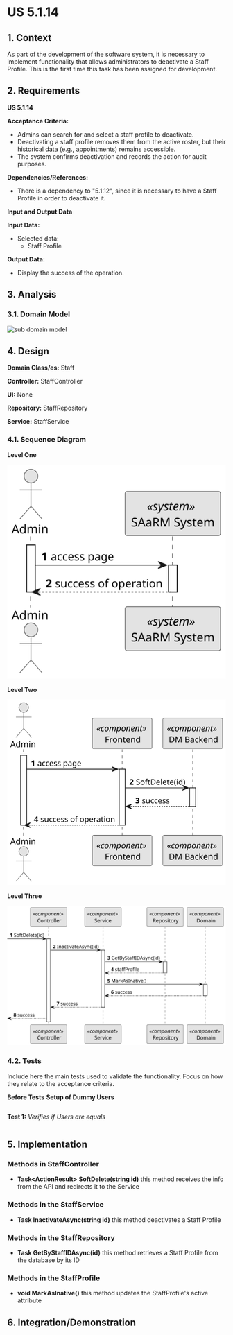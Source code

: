 # US 5.1.14


## 1. Context

As part of the development of the software system, it is necessary to implement functionality that allows administrators to deactivate a Staff Profile. This is the first time this task has been assigned for development.

## 2. Requirements

**US 5.1.14** 

**Acceptance Criteria:** 

- Admins can search for and select a staff profile to deactivate.
- Deactivating a staff profile removes them from the active roster, but their historical data (e.g., appointments) remains accessible.
- The system confirms deactivation and records the action for audit purposes.

[//]: # (**Customer Specifications and Clarifications:**)

[//]: # ()
[//]: # (> **Question:** )

[//]: # (>)

[//]: # (> **Answer:** )


**Dependencies/References:**

* There is a dependency to "5.1.12", since it is necessary to have a Staff Profile in order to deactivate it.

**Input and Output Data**

**Input Data:**

* Selected data:
    * Staff Profile 


**Output Data:**
* Display the success of the operation.

## 3. Analysis

### 3.1. Domain Model
![sub domain model](us1000-sub-domain-model.svg)

## 4. Design


**Domain Class/es:** Staff

**Controller:** StaffController

**UI:** None

**Repository:**	StaffRepository

**Service:** StaffService



### 4.1. Sequence Diagram

**Level One**

![Level One](level_one.svg "Level One")

**Level Two**

![Level Two](level_two.svg "Level Two")

**Level Three**

![Level Three](level_three.svg "Level Three")




[//]: # (### 4.2. Class Diagram)

[//]: # (![a class diagram]&#40;us1000-class-diagram.svg "A Class Diagram"&#41;)

[//]: # (### 4.3. Applied Patterns)

### 4.2. Tests

Include here the main tests used to validate the functionality. Focus on how they relate to the acceptance criteria.



**Before Tests** **Setup of Dummy Users**

```

```

**Test 1:** *Verifies if Users are equals*

```

````


## 5. Implementation


### Methods in StaffController
* **Task<ActionResult<StaffDto>> SoftDelete(string id)**  this method receives the info from the API and redirects it to the Service

### Methods in the StaffService
* **Task<StaffDto> InactivateAsync(string id)** this method deactivates a Staff Profile

### Methods in the StaffRepository
* **Task<StaffProfile> GetByStaffIDAsync(id)** this method retrieves a Staff Profile from the database by its ID

### Methods in the StaffProfile
* **void MarkAsInative()** this method updates the StaffProfile's active attribute


## 6. Integration/Demonstration



[//]: # (## 7. Observations)

[//]: # ()
[//]: # (*This section should be used to include any content that does not fit any of the previous sections.*)

[//]: # ()
[//]: # (*The team should present here, for instance, a critical perspective on the developed work including the analysis of alternative solutions or related works*)

[//]: # ()
[//]: # (*The team should include in this section statements/references regarding third party works that were used in the development this work.*)